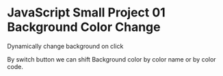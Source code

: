 # JavaScript Small Project 01 Background Color Change
Dynamically change background on click

By switch button we can shift Background color by color name or by color code.
